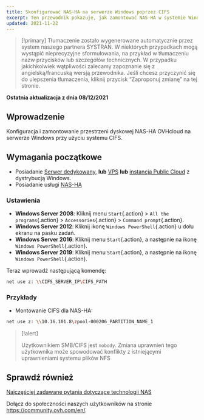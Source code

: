 ```yaml
---
title: Skonfigurować NAS-HA na serwerze Windows poprzez CIFS
excerpt: Ten przewodnik pokazuje, jak zamontować NAS-HA w systemie Windows Server poprzez CIFS.
updated: 2021-11-22
---
```


> [!primary]
> Tłumaczenie zostało wygenerowane automatycznie przez system naszego partnera SYSTRAN. W niektórych przypadkach mogą wystąpić nieprecyzyjne sformułowania, na przykład w tłumaczeniu nazw przycisków lub szczegółów technicznych. W przypadku jakichkolwiek wątpliwości zalecamy zapoznanie się z angielską/francuską wersją przewodnika. Jeśli chcesz przyczynić się do ulepszenia tłumaczenia, kliknij przycisk “Zaproponuj zmianę” na tej stronie.
>

**Ostatnia aktualizacja z dnia 08/12/2021**

## Wprowadzenie

Konfiguracja i zamontowanie przestrzeni dyskowej NAS-HA OVHcloud na serwerze Windows przy użyciu systemu CIFS.

## Wymagania początkowe

- Posiadanie [Serwer dedykowany](https://www.ovhcloud.com/pl/bare-metal/), **lub**  [VPS](https://www.ovhcloud.com/pl/vps/) **lub** [instancja Public Cloud](https://www.ovhcloud.com/pl/public-cloud/) z dystrybucją Windows.
- Posiadanie usługi [NAS-HA](https://www.ovh.pl/nas/)

### Ustawienia

- **Windows Server 2008**: Kliknij menu `Start`{.action} > `All the programs`{.action} > `Accessories`{.action} > `Command prompt`{.action}.
- **Windows Server 2012**: Kliknij ikonę `Windows PowerShell`{.action} u dołu ekranu na pasku zadań.
- **Windows Server 2016**: Kliknij menu `Start`{.action}, a następnie na ikonę `Windows PowerShell`{.action}.
- **Windows Server 2019**: Kliknij menu `Start`{.action}, a następnie na ikonę `Windows PowerShell`{.action}.

Teraz wprowadź następującą komendę:

```bash
net use z: \\CIFS_SERVER_IP\CIFS_PATH
```

### Przykłady

- Montowanie CIFS dla NAS-HA:

```bash
net use z: \\10.16.101.8\zpool-000206_PARTITION_NAME_1
```

> [!alert]
>
> Użytkownikiem SMB/CIFS jest `nobody`. Zmiana uprawnień tego użytkownika może spowodować konflikty z istniejącymi uprawnieniami systemu plików NFS 
> 

## Sprawdź również

[Najczęściej zadawane pytania dotyczące technologii NAS](/pages/cloud/storage/file_storage/nas_faq)

Dołącz do społeczności naszych użytkowników na stronie <https://community.ovh.com/en/>.
